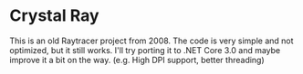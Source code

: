 # Crystal Ray

This is an old Raytracer project from 2008. The code is very simple and not optimized, but it still works.
I'll try porting it to .NET Core 3.0 and maybe improve it a bit on the way. (e.g. High DPI support, better threading)